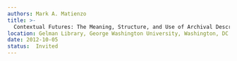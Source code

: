 ```yaml
---
authors: Mark A. Matienzo
title: >-
  Contextual Futures: The Meaning, Structure, and Use of Archival Description
location: Gelman Library, George Washington University, Washington, DC
date: 2012-10-05
status:  Invited
---
```

